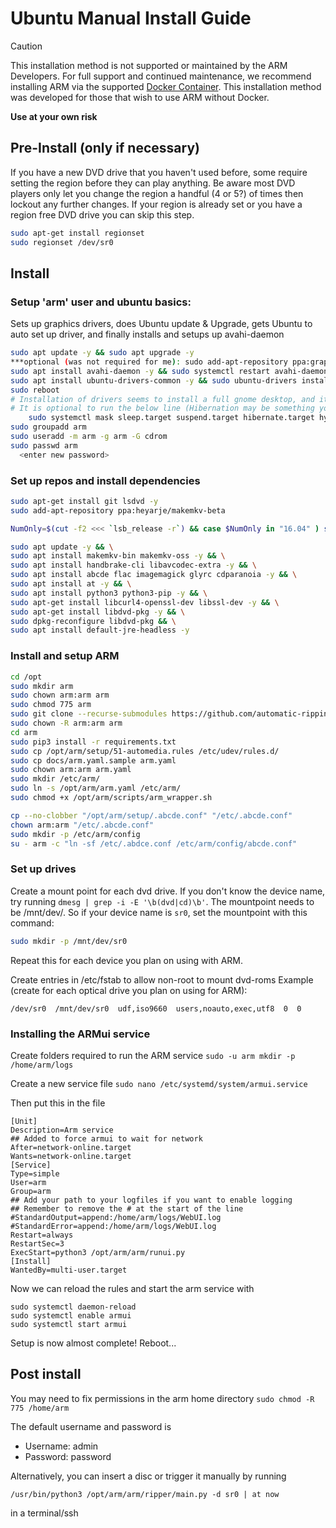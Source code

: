 # Ubuntu Manual Install Guide

> [!CAUTION]
> This installation method is not supported or maintained by the ARM Developers.
> For full support and continued maintenance,
> we recommend installing ARM via the supported [Docker Container](https://github.com/automatic-ripping-machine/automatic-ripping-machine/wiki/docker).
> This installation method was developed for those that wish to use ARM without Docker.
>
> **Use at your own risk** 

## Pre-Install (only if necessary)

If you have a new DVD drive that you haven't used before, some require setting the region before they can play anything.  Be aware most DVD players only let you change the region a handful (4 or 5?) of times then lockout any further changes.  If your region is already set or you have a region free DVD drive you can skip this step.

```bash
sudo apt-get install regionset
sudo regionset /dev/sr0
```

## Install

### Setup 'arm' user and ubuntu basics:

Sets up graphics drivers, does Ubuntu update & Upgrade, gets Ubuntu to auto set up driver, and finally installs and setups up avahi-daemon
```bash
sudo apt update -y && sudo apt upgrade -y 
***optional (was not required for me): sudo add-apt-repository ppa:graphics-drivers/ppa
sudo apt install avahi-daemon -y && sudo systemctl restart avahi-daemon
sudo apt install ubuntu-drivers-common -y && sudo ubuntu-drivers install 
sudo reboot
# Installation of drivers seems to install a full gnome desktop, and it seems to set up hibernation modes.
# It is optional to run the below line (Hibernation may be something you want.)
	sudo systemctl mask sleep.target suspend.target hibernate.target hybrid-sleep.target
sudo groupadd arm
sudo useradd -m arm -g arm -G cdrom
sudo passwd arm 
  <enter new password>
```

### Set up repos and install dependencies

```bash
sudo apt-get install git lsdvd -y
sudo add-apt-repository ppa:heyarje/makemkv-beta

NumOnly=$(cut -f2 <<< `lsb_release -r`) && case $NumOnly in "16.04" ) sudo add-apt-repository ppa:mc3man/xerus-media;; "18.04" ) sudo add-apt-repository ppa:mc3man/bionic-prop;; "20.04" ) sudo add-apt-repository ppa:mc3man/focal6;; *) echo "error in finding release version";; esac

sudo apt update -y && \
sudo apt install makemkv-bin makemkv-oss -y && \
sudo apt install handbrake-cli libavcodec-extra -y && \
sudo apt install abcde flac imagemagick glyrc cdparanoia -y && \
sudo apt install at -y && \
sudo apt install python3 python3-pip -y && \
sudo apt-get install libcurl4-openssl-dev libssl-dev -y && \
sudo apt-get install libdvd-pkg -y && \
sudo dpkg-reconfigure libdvd-pkg && \
sudo apt install default-jre-headless -y
```

### Install and setup ARM

```bash
cd /opt
sudo mkdir arm
sudo chown arm:arm arm
sudo chmod 775 arm
sudo git clone --recurse-submodules https://github.com/automatic-ripping-machine/automatic-ripping-machine.git arm
sudo chown -R arm:arm arm
cd arm
sudo pip3 install -r requirements.txt 
sudo cp /opt/arm/setup/51-automedia.rules /etc/udev/rules.d/
sudo cp docs/arm.yaml.sample arm.yaml
sudo chown arm:arm arm.yaml
sudo mkdir /etc/arm/
sudo ln -s /opt/arm/arm.yaml /etc/arm/
sudo chmod +x /opt/arm/scripts/arm_wrapper.sh

cp --no-clobber "/opt/arm/setup/.abcde.conf" "/etc/.abcde.conf"
chown arm:arm "/etc/.abcde.conf"
sudo mkdir -p /etc/arm/config
su - arm -c "ln -sf /etc/.abdce.conf /etc/arm/config/abcde.conf"

```

### Set up drives

  Create a mount point for each dvd drive.
  If you don't know the device name, try running `dmesg | grep -i -E '\b(dvd|cd)\b'`.  The mountpoint needs to be /mnt/dev/<device name>.
  So if your device name is `sr0`, set the mountpoint with this command:
  ```bash
  sudo mkdir -p /mnt/dev/sr0
  ```
  Repeat this for each device you plan on using with ARM.

  Create entries in /etc/fstab to allow non-root to mount dvd-roms
  Example (create for each optical drive you plan on using for ARM):
  ```
  /dev/sr0  /mnt/dev/sr0  udf,iso9660  users,noauto,exec,utf8  0  0
  ```


### Installing the ARMui service

    
Create folders required to run the ARM service
```sudo -u arm mkdir -p /home/arm/logs```

Create a new service file
```sudo nano /etc/systemd/system/armui.service ``` 

Then put this in the file
```
[Unit]
Description=Arm service
## Added to force armui to wait for network
After=network-online.target
Wants=network-online.target
[Service]
Type=simple
User=arm
Group=arm
## Add your path to your logfiles if you want to enable logging
## Remember to remove the # at the start of the line
#StandardOutput=append:/home/arm/logs/WebUI.log
#StandardError=append:/home/arm/logs/WebUI.log
Restart=always
RestartSec=3
ExecStart=python3 /opt/arm/arm/runui.py
[Install]
WantedBy=multi-user.target
```

Now we can reload the rules and start the arm service with
```
sudo systemctl daemon-reload
sudo systemctl enable armui
sudo systemctl start armui
```

Setup is now almost complete! Reboot...

## Post install
You may need to fix permissions in the arm home directory
`sudo chmod -R 775 /home/arm`
				
The default username and password is

- Username: admin 
- Password: password

Alternatively, you can insert a disc or trigger it manually by running 
```
/usr/bin/python3 /opt/arm/arm/ripper/main.py -d sr0 | at now
```
in a terminal/ssh